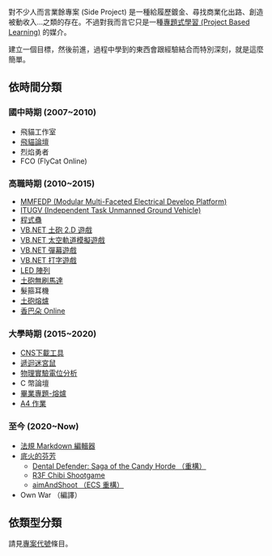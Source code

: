 對不少人而言業餘專案 (Side Project) 是一種給履歷鍍金、尋找商業化出路、創造被動收入...之類的存在。不過對我而言它只是一種[專題式學習 (Project Based Learning)](https://en.wikipedia.org/wiki/Project-based_learning) 的媒介。

建立一個目標，然後前進，過程中學到的東西會跟經驗結合而特別深刻，就是這麼簡單。

## 依時間分類

### 國中時期 (2007~2010)

- 飛貓工作室
- [飛貓論壇](#飛貓論壇)
- 烈焰勇者
- FCO (FlyCat Online)

### 高職時期 (2010~2015)

- [MMFEDP (Modular Multi-Faceted Electrical Develop Platform)](#Project:MMFEDP)
- [ITUGV (Independent Task Unmanned Ground Vehicle)](#Project:ITUGV)
- [程式蠱](#程式蠱)
- [VB.NET 土砲 2.D 遊戲](<#VB.NET 土砲 2.D 遊戲>)
- [VB.NET 太空軌道模擬遊戲](<#VB.NET 太空軌道模擬遊戲>)
- [VB.NET 彈幕遊戲](<#VB.NET 彈幕遊戲>)
- [VB.NET 打字遊戲](<#VB.NET 打字遊戲>)
- [LED 陣列](<#土砲 LED 陣列>)
- [土砲無刷馬達](#土砲無刷馬達)
- 髮箍耳機
- [土砲熔爐](#土砲熔爐)
- [香巴朵 Online](<#Project:香巴朵 Online>)

### 大學時期 (2015~2020)

- [CNS下載工具](<#CNS下載工具>)
- [遞迴迷宮鼠](#遞迴迷宮鼠)
- [物理實驗電位分析](#物理實驗電位分析)
- C 幣論壇
- [畢業專題-熔爐](#移動熔爐)
- [A4 作業](<#A4 作業>)

### 至今 (2020~Now)

- [法規 Markdown 編輯器](<#法規 Markdown 編輯器>)
- [底火的芬芳](<#Project:底火的芬芳>)
  - [Dental Defender: Saga of the Candy Horde （重構）](<#Dental Defender: Saga of the Candy Horde （重構）>)
  - [R3F Chibi Shootgame](<#R3F Chibi Shootgame>)
  - [aimAndShoot （ECS 重構）](<#aimAndShoot （ECS 重構）>)
- Own War （編譯）

## 依類型分類

請見[專案代號](<#Named Projects>)條目。